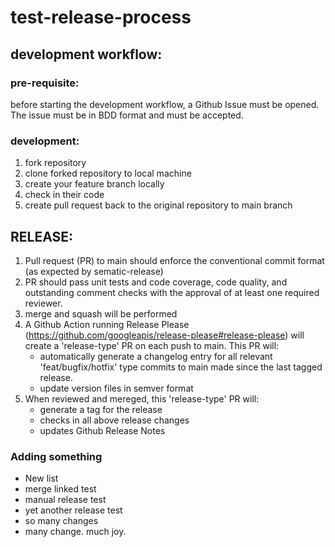 # test-release-process

## development workflow:
### pre-requisite: 
before starting the development workflow, a Github Issue must be opened.
The issue must be in BDD format and must be accepted. 

### development:
1. fork repository
2. clone forked repository to local machine
3. create your feature branch locally
4. check in their code
5. create pull request back to the original repository to main branch

## RELEASE:
1. Pull request (PR) to main should enforce the conventional commit format (as expected by sematic-release)
2. PR should pass unit tests and code coverage, code quality, and outstanding comment checks with the approval of at least one required reviewer.
3. merge and squash will be performed
4. A Github Action running Release Please (https://github.com/googleapis/release-please#release-please) will create a 'release-type' PR on each push to main. This PR will:
    - automatically generate a changelog entry for all relevant 'feat/bugfix/hotfix' type commits to main made since the last tagged release. 
    - update version files in semver format
5. When reviewed and mereged, this 'release-type' PR will:
    - generate a tag for the release
    - checks in all above release changes
    - updates Github Release Notes

### Adding something 

- New list
- merge linked test
- manual release test
- yet another release test
- so many changes
- many change. much joy.
